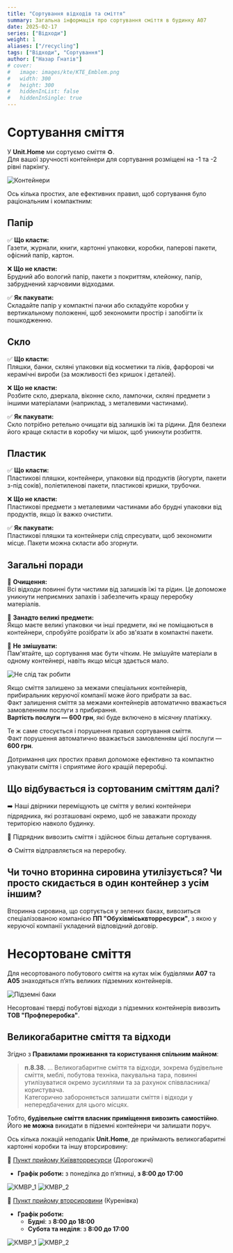 ```yaml
---
title: "Сортування відходів та сміття"
summary: Загальна інформація про сортування сміття в будинку А07
date: 2025-02-17
series: ["Відходи"]
weight: 1
aliases: ["/recycling"]
tags: ["Відходи", "Сортування"]
author: ["Назар Гнатів"]
# cover:
#   image: images/kte/KTE_Emblem.png
#   width: 300
#   height: 300
#   hiddenInList: false
#   hiddenInSingle: true
---
```


# Сортування сміття

У **Unit.Home** ми сортуємо сміття ♻️.  
Для вашої зручності контейнери для сортування розміщені на -1 та -2 рівні паркінгу.

![Контейнери](images/recycling/containers.jpg)

Ось кілька простих, але ефективних правил, щоб сортування було раціональним і компактним:

## Папір

✅ **Що класти:**  
Газети, журнали, книги, картонні упаковки, коробки, паперові пакети, офісний папір, картон.

❌ **Що не класти:**  
Брудний або вологий папір, пакети з покриттям, клейонку, папір, забруднений харчовими відходами.

✅ **Як пакувати:**  
Складайте папір у компактні пачки або складуйте коробки у вертикальному положенні, щоб зекономити простір і запобігти їх пошкодженню.

## Скло

✅ **Що класти:**  
Пляшки, банки, скляні упаковки від косметики та ліків, фарфорові чи керамічні вироби (за можливості без кришок і деталей).

❌ **Що не класти:**  
Розбите скло, дзеркала, віконне скло, лампочки, скляні предмети з іншими матеріалами (наприклад, з металевими частинами).

✅ **Як пакувати:**  
Скло потрібно ретельно очищати від залишків їжі та рідини. Для безпеки його краще скласти в коробку чи мішок, щоб уникнути розбиття.

## Пластик

✅ **Що класти:**  
Пластикові пляшки, контейнери, упаковки від продуктів (йогурти, пакети з-під соків), поліетиленові пакети, пластикові кришки, трубочки.

❌ **Що не класти:**  
Пластикові предмети з металевими частинами або брудні упаковки від продуктів, якщо їх важко очистити.

✅ **Як пакувати:**  
Пластикові пляшки та контейнери слід спресувати, щоб зекономити місце. Пакети можна скласти або згорнути.

## Загальні поради

🔹 **Очищення:**  
Всі відходи повинні бути чистими від залишків їжі та рідин. Це допоможе уникнути неприємних запахів і забезпечить кращу переробку матеріалів.

🔹 **Занадто великі предмети:**  
Якщо маєте великі упаковки чи інші предмети, які не поміщаються в контейнери, спробуйте розібрати їх або зв'язати в компактні пакети.

🔹 **Не змішувати:**  
Пам'ятайте, що сортування має бути чітким. Не змішуйте матеріали в одному контейнері, навіть якщо місця здається мало.

![Не слід так робити](images/recycling/not_ok.jpg)

Якщо сміття залишено за межами спеціальних контейнерів, прибиральник керуючої компанії може його прибрати за вас.  
Факт залишення сміття за межами контейнерів автоматично вважається замовленням послуги з прибирання.  
**Вартість послуги — 600 грн**, які буде включено в місячну платіжку.

Те ж саме стосується і порушення правил сортування сміття.  
Факт порушення автоматично вважається замовленням цієї послуги — **600 грн**.

Дотримання цих простих правил допоможе ефективно та компактно упакувати сміття і сприятиме його кращій переробці.

## Що відбувається із сортованим сміттям далі?

➡️ Наші двірники переміщують це сміття у великі контейнери підрядника, які розташовані окремо, щоб не заважати проходу територією навколо будинку.

🚛 Підрядник вивозить сміття і здійснює більш детальне сортування.

♻️ Сміття відправляється на переробку.

## Чи точно вторинна сировина утилізується? Чи просто скидається в один контейнер з усім іншим?

Вторинна сировина, що сортується у зелених баках, вивозиться спеціалізованою компанією **ПП "Обухівміськвторресурси"**, з якою у керуючої компанії укладений відповідний договір.

# Несортоване сміття

Для несортованого побутового сміття на кутах між будівлями **А07** та **А05** знаходяться пʼять великих підземних контейнерів.

![Підземні баки](images/recycling/underground.jpg)

Несортовані тверді побутові відходи з підземних контейнерів вивозить **ТОВ "Профпереробка"**.

## Великогабаритне сміття та відходи

Згідно з **Правилами проживання та користування спільним майном**:

> **п.8.38.** ... Великогабаритне сміття та відходи, зокрема будівельне сміття, меблі, побутова техніка, пакувальна тара, повинні утилізуватися окремо зусиллями та за рахунок співвласника/користувача.  
> Категорично забороняється залишати сміття і відходи у непередбачених для цього місцях.

Тобто, **будівельне сміття власник приміщення вивозить самостійно**.  
Його **не можна** викидати в підземні контейнери чи залишати поруч.

Ось кілька локацій неподалік **Unit.Home**, де приймають великогабаритні картонні коробки та іншу вторсировину:

📍 [Пункт прийому Київвторресурси](https://maps.app.goo.gl/ZGw4oqbFmEppgMcQ9?g_st=ic) (Дорогожичі)  

- **Графік роботи:** з понеділка до пʼятниці, **з 8:00 до 17:00**  

![КМВР_1](images/recycling/KVR_01.jpg)
![КМВР_2](images/recycling/KVR_02.jpg)

📍 [Пункт прийому вторсировини](https://maps.app.goo.gl/PbzH6YNj21e9UC358?g_st=ic) (Куренівка)  

- **Графік роботи:**  
  - **Будні**: з **8:00 до 18:00**  
  - **Субота та неділя**: з **8:00 до 17:00**  

![КМВР_1](images/recycling/Recycle_01.jpg)
![КМВР_2](images/recycling/Recycle_02.jpg)
